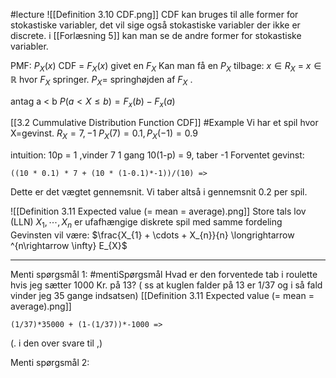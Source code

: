 #lecture 
![[Definition 3.10 CDF.png]]
CDF kan bruges til alle former for stokastiske variabler, det vil sige også stokastiske variabler der ikke er discrete. i [[Forlæsning 5]] kan man se de andre former for stokastiske variabler.

PMF: $P_{X}(x)$
CDF = $F_X(x)$ 
givet en $F_{X}$ Kan man få en $P_X$ tilbage:
$x \in R_X$ = $x\in \mathbb{R}$ hvor $F_{X}$ springer.
$P_{X} =$ springhøjden af $F_{X}$ .

antag a < b 
$P(a<X\leq b) = F_{x}(b)-F_{x}(a)$

[[3.2 Cummulative Distribution Function CDF]]
#Example 
Vi har et spil hvor X=gevinst. $R_{X} = {7,-1}$
$P_{X}(7)=0.1 , P_{X}(-1) = 0.9$

intuition:
10p = 1 ,vinder  7 1 gang
10(1-p) = 9, taber -1
Forventet gevinst:
``` math-tex
((10 * 0.1) * 7 + (10 * (1-0.1)*-1))/(10) =>
```
Dette er det vægtet gennemsnit. Vi taber altså i gennemsnit 0.2 per spil.

![[Definition 3.11 Expected value (= mean = average).png]]
Store tals lov (LLN)
$X_{1} , \cdots ,X_n$ er ufafhængige diskrete spil med samme fordeling
Gevinsten vil være:
$\frac{X_{1} + \cdots + X_{n}}{n} \longrightarrow ^{n\rightarrow \infty} E_{X}$ 

___
Menti spørgsmål 1:
#mentiSpørgsmål 
 Hvad er den forventede tab i roulette hvis jeg sætter 1000 Kr. på 13? ( ss at kuglen falder på 13 er 1/37 og i så fald vinder jeg 35 gange indsatsen) [[Definition 3.11 Expected value (= mean = average).png]]
```math-tex
(1/37)*35000 + (1-(1/37))*-1000 =>
```
(. i den over svare til ,)

Menti spørgsmål 2:

